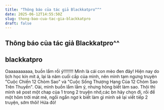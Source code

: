 ```yaml
---
title: "Thông báo của tác giả Blackkatpro^^"
date: 2025-06-12T14:55:50Z
slug: thong-bao-cua-tac-gia-blackkatpro
draft: false
---
```


## Thông báo của tác giả Blackkatpro^^

## blackkatpro

Oaaaaaaaaaa, buồn lắm rồi ý!!!!!!!!
Mình là cái con mèo đen đây! 
Hiện nay do lịch học kín mít á, lại là năm cuối cấp của mình, nên mình tạm ngưng truyện "Cuộc Chiến 12 Chòm Sao" và "Cuộc Sống Thượng Hạng Của 12 Chòm Sao Trên Thuyền". Oài, mình buồn lắm lắm ý, nhưng hông biết làm sao. Thôi thì mình sẽ post một chap của 1 trong 2 truyện nhớ,các bn hãy chọn đi, rồi để một hôm trời mát mẻ, ngồi ngẩn ngơ k biết làm gì mình sẽ lại viết tiếp 2 truyện, sớm thôi! Hứa đó!